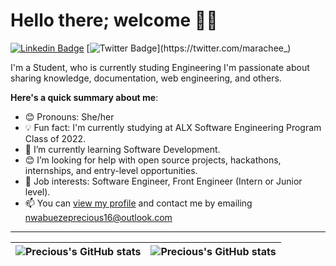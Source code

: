 # Hello there; welcome 👋🏾

[![Linkedin Badge](https://img.shields.io/badge/-iamprecious-blue?style=for-the-badge&logo=Linkedin&logoColor=white&link=www.linkedin.com/in/precious-nwabueze)](www.linkedin.com/in/precious-nwabueze) [![Twitter Badge](https://img.shields.io/badge/-@iamprecious-1ca0f1?style=for-the-badge&logo=twitter&logoColor=white&link=https://twitter.com/marachee_)](https://twitter.com/marachee_)

I'm a Student, who is currently studing Engineering I'm passionate about sharing knowledge, documentation, web engineering, and others.

**Here's a quick summary about me**:

- 😊 Pronouns: She/her
- 💡 Fun fact: I'm currently studying at ALX Software Engineering Program Class of 2022.
- 🌱 I’m currently learning Software Development.
- 😊 I’m looking for help with open source projects, hackathons, internships, and entry-level opportunities.
- 💼 Job interests: Software Engineer, Front Engineer (Intern or Junior level).
- 📫 You can [view my profile](www.linkedin.com/in/precious-nwabueze) and contact me by emailing nwabuezeprecious16@outlook.com

---

| <img align="center" src="https://github-readme-stats.vercel.app/api?username=Amyy16&show_icons=true&include_all_commits=true&hide_border=true" alt="Precious's GitHub stats" /> | <img align="center" src="https://github-readme-stats.vercel.app/api/top-langs/?username=Amyy16&langs_count=8&layout=compact&hide_border=true" alt="Precious's GitHub stats" /> |
| ------------- | ------------- |
